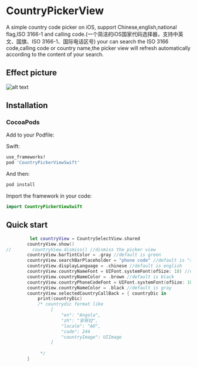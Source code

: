 # CountryPickerView
 
 A simple country code picker on iOS, support Chinese,english,national flag,ISO 3166-1 and calling code.(一个简洁的iOS国家代码选择器，支持中英文、国旗、ISO 3166-1、国际电话区号)
 your can search the ISO 3166 code,calling code or country name,the picker view will refresh automatically according to the content of your search.

## Effect picture
![alt text](https://github.com/CrystalMarch/CountryPickerView/blob/master/demo.gif)

## Installation

### CocoaPods

Add to your Podfile:

Swift:
```ruby
use_frameworks!
pod 'CountryPickerViewSwift'
```
And then:
```ruby
pod install
```

Import the framework in your code:
```swift
import CountryPickerViewSwift
```

## Quick start 
```swift
         let countryView = CountrySelectView.shared
        countryView.show()
//        countryView.dismiss() //dismiss the picker view
        countryView.barTintColor = .gray //default is green
        countryView.searchBarPlaceholder = "phone code" //default is "search"
        countryView.displayLanguage = .chinese //default is english
        countryView.countryNameFont = UIFont.systemFont(ofSize: 18) //default is  UIFont.systemFont(ofSize: 17)
        countryView.countryNameColor = .brown //default is black
        countryView.countryPhoneCodeFont = UIFont.systemFont(ofSize: 10)//default is  UIFont.systemFont(ofSize: 14)
        countryView.countryNameColor = .black //default is gray
        countryView.selectedCountryCallBack = { countryDic in
            print(countryDic)
            /* countrydic format like
                 [
                     "en": "Angola",
                     "zh": "安哥拉",
                     "locale": "AO",
                     "code": 244
                     "countryImage": UIImage
                 ]
             
             */
        }
```

